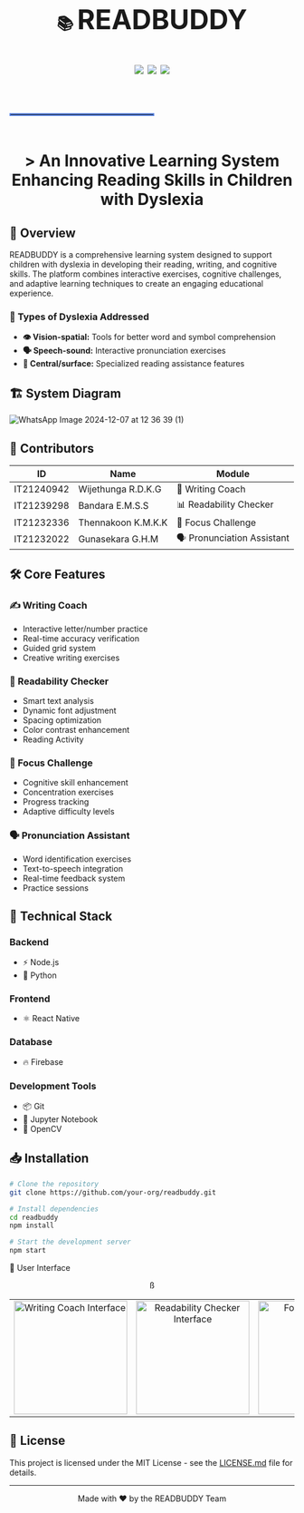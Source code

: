 
<h1 align="center">
  <br>
  📚 <span style="font-size: 48px;">READBUDDY</span>
  <br>
  <br>
  <img src="https://img.shields.io/badge/Status-Active-success?style=for-the-badge" />
  <img src="https://img.shields.io/badge/Version-1.0-blue?style=for-the-badge" />
  <img src="https://img.shields.io/badge/License-MIT-yellow?style=for-the-badge" />
  <br>
  <br>
  <hr style="width: 50%; border: 2px solid #5B86E5;">
  <br>
> An Innovative Learning System Enhancing Reading Skills in Children with Dyslexia

## 🎯 Overview

READBUDDY is a comprehensive learning system designed to support children with dyslexia in developing their reading, writing, and cognitive skills. The platform combines interactive exercises, cognitive challenges, and adaptive learning techniques to create an engaging educational experience.

### 🧠 Types of Dyslexia Addressed

- **👁️ Vision-spatial:** Tools for better word and symbol comprehension
- **🗣️ Speech-sound:** Interactive pronunciation exercises
- **📖 Central/surface:** Specialized reading assistance features

## 🏗️ System Diagram

![WhatsApp Image 2024-12-07 at 12 36 39 (1)](https://github.com/user-attachments/assets/3bc55eb3-fb2d-4833-8cfd-37736ae7fd15)


## 👥 Contributors

| ID | Name | Module |
|----|------|--------|
| IT21240942 | Wijethunga R.D.K.G | 📝 Writing Coach |
| IT21239298 | Bandara E.M.S.S | 📊 Readability Checker |
| IT21232336 | Thennakoon K.M.K.K | 🎯 Focus Challenge |
| IT21232022 | Gunasekara G.H.M | 🗣️ Pronunciation Assistant |

## 🛠️ Core Features

### ✍️ Writing Coach
- Interactive letter/number practice
- Real-time accuracy verification
- Guided grid system
- Creative writing exercises

### 📖 Readability Checker
- Smart text analysis
- Dynamic font adjustment
- Spacing optimization
- Color contrast enhancement
- Reading Activity

### 🎯 Focus Challenge
- Cognitive skill enhancement
- Concentration exercises
- Progress tracking
- Adaptive difficulty levels

### 🗣️ Pronunciation Assistant
- Word identification exercises
- Text-to-speech integration
- Real-time feedback system
- Practice sessions

## 🔧 Technical Stack

### Backend
- ⚡ Node.js
- 🐍 Python

### Frontend
- ⚛️ React Native

### Database
- 🔥 Firebase

### Development Tools
- 📦 Git
- 📓 Jupyter Notebook
- 🎥 OpenCV

## 📥 Installation

```bash
# Clone the repository
git clone https://github.com/your-org/readbuddy.git

# Install dependencies
cd readbuddy
npm install

# Start the development server
npm start
```

📱 User Interface
<div align="center">
<div align="center">
<table>ß
<tr align="center">
<td width="20%">
<img src="https://github.com/user-attachments/assets/e6e7f5ab-6c42-4cbc-9f41-b1550e0ffb95" width="200" alt="Writing Coach Interface"/>
</td>
<td width="20%">
<img src="https://github.com/user-attachments/assets/22fad61c-d4c4-4a54-ad1c-d50eb2951b00" width="200" alt="Readability Checker Interface"/>
</td>
<td width="20%">
<img src="https://github.com/user-attachments/assets/191fb73c-9a78-4814-91c1-9cf5626ecb3a" width="200" alt="Focus Challenge Interface"/>
</td>
<td width="20%">
<img src="https://github.com/user-attachments/assets/1069a98a-3165-4649-b407-4544d7b5c1a6" width="200" alt="Pronunciation Assistant Interface"/>
</td>
<td width="20%">
<img src="https://github.com/user-attachments/assets/4ba558ec-5782-4efc-b8fa-f5ece359abe4" width="200" alt="Additional Interface"/>
</td>
</tr>
</table>
</div>
</div>


## 📄 License

This project is licensed under the MIT License - see the [LICENSE.md](LICENSE.md) file for details.

---
<div align="center">
Made with ❤️ by the READBUDDY Team
</div>
